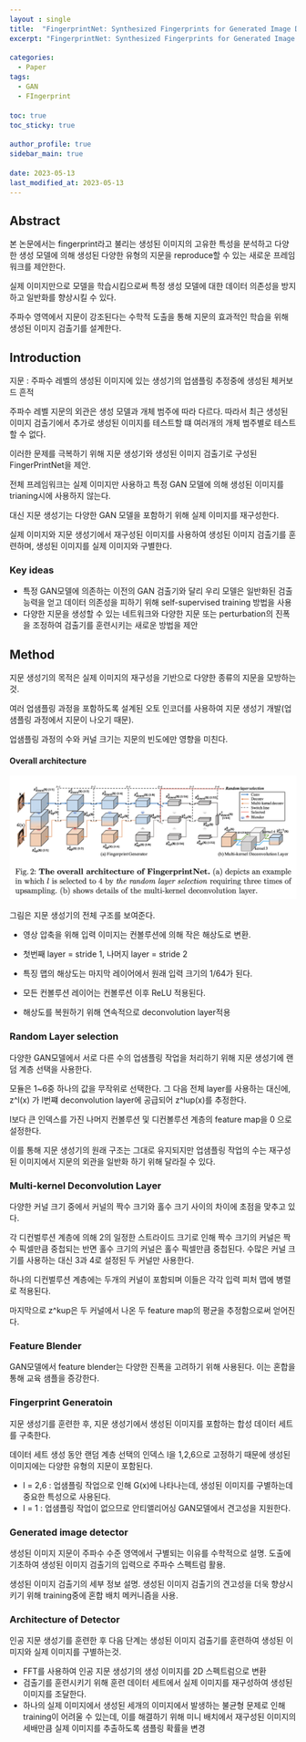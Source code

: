 ```yaml
---
layout : single
title:  "FingerprintNet: Synthesized Fingerprints for Generated Image Detection"
excerpt: "FingerprintNet: Synthesized Fingerprints for Generated Image Detection 논문 정리"

categories:
  - Paper
tags:
  - GAN
  - FIngerprint

toc: true
toc_sticky: true

author_profile: true
sidebar_main: true

date: 2023-05-13
last_modified_at: 2023-05-13
---
```


  

## Abstract

본 논문에서는 fingerprint라고 불리는 생성된 이미지의 고유한 특성을 분석하고 다양한 생성 모델에 의해 생성된 다양한 유형의 지문을 reproduce할 수 있는 새로운 프레임워크를 제안한다.

실제 이미지만으로 모델을 학습시킴으로써 특정 생성 모델에 대한 데이터 의존성을 방지하고 일반화를 향상시킬 수 있다.

주파수 영역에서 지문이 강조된다는 수학적 도출을 통해 지문의 효과적인 학습을 위해 생성된 이미지 검출기를 설계한다.

  

## Introduction

지문 : 주파수 레벨의 생성된 이미지에 있는 생성기의 업샘플링 추정중에 생성된 체커보드 흔적

주파수 레벨 지문의 외관은 생성 모델과 개체 범주에 따라 다르다. 따라서 최근 생성된 이미지 검출기에서 추가로 생성된 이미지를 테스트할 떄 여러개의 개체 범주별로 테스트할 수 없다.

  

이러한 문제를 극복하기 위해 지문 생성기와 생성된 이미지 검출기로 구성된 FingerPrintNet을 제안.

전체 프레임워크는 실제 이미지만 사용하고 특정 GAN 모델에 의해 생성된 이미지를 trianing시에 사용하지 않는다.

대신 지문 생성기는 다양한 GAN 모델을 포함하기 위해 실제 이미지를 재구성한다.

  

실제 이미지와 지문 생성기에서 재구성된 이미지를 사용하여 생성된 이미지 검출기를 훈련하며, 생성된 이미지를 실제 이미지와 구별한다.

  

### Key ideas

- 특정 GAN모델에 의존하는 이전의 GAN 검출기와 달리 우리 모델은 일반화된 검출 능력을 얻고 데이터 의존성을 피하기 위해 self-supervised training 방법을 사용
- 다양한 지문을 생성할 수 있는 네트워크와 다양한 지문 또는 perturbation의 진폭을 조정하여 검출기를 훈련시키는 새로운 방법을 제안

  

## Method

지문 생성기의 목적은 실제 이미지의 재구성을 기반으로 다양한 종류의 지문을 모방하는것.

여러 업샘플링 과정을 포함하도록 설계된 오토 인코더를 사용하여 지문 생성기 개발(업샘플링 과정에서 지문이 나오기 때문).

업샘플링 과정의 수와 커널 크기는 지문의 빈도에만 영향을 미친다.

  

#### Overall architecture

<p align="center"><img src="/assets/images/Paper/FingerPrintNet/figure_1.png"></p>

그림은 지문 생성기의 전체 구조를 보여준다.

  

- 영상 압축을 위해 입력 이미지는 컨볼루션에 의해 작은 해상도로 변환.
- 첫번째 layer = stride 1, 나머지 layer = stride 2
- 특징 맵의 해상도는 마지막 레이어에서 원래 입력 크기의 1/64가 된다.
- 모든 컨볼루션 레이어는 컨볼루션 이후 ReLU 적용된다.

  

- 해상도를 복원하기 위해 연속적으로 deconvolution layer적용

  

### Random Layer selection

다양한 GAN모델에서 서로 다른 수의 업샘플링 작업을 처리하기 위해 지문 생성기에 랜덤 계층 선택을 사용한다.

모듈은 1~6중 하나의 값을 무작위로 선택한다. 그 다음 전체 layer를 사용하는 대신에, z^l(x) 가 l번쨰 deconvolution layer에 공급되어 z^lup(x)를 추정한다.

l보다 큰 인덱스를 가진 나머지 컨볼루션 및 디컨볼루션 계층의 feature map을 0 으로 설정한다.

이를 통해 지문 생성기의 원래 구조는 그대로 유지되지만 업샘플링 작업의 수는 재구성된 이미지에서 지문의 외관을 일반화 하기 위해 달라질 수 있다.

  

### Multi-kernel Deconvolution Layer

다양한 커널 크기 중에서 커널의 짝수 크기와 홀수 크기 사이의 차이에 초점을 맞추고 있다.

각 디컨벌루션 계층에 의해 2의 일정한 스트라이드 크기로 인해 짝수 크기의 커널은 짝수 픽셀만큼 중첩되는 반면 홀수 크기의 커널은 홀수 픽셀만큼 중첩된다. 수많은 커널 크기를 사용하는 대신 3과 4로 설정된 두 커널만 사용한다.

하나의 디컨벌루션 계층에는 두개의 커널이 포함되며 이들은 각각 입력 피처 맵에 병렬로 적용된다. 

마지막으로 z^kup은 두 커널에서 나온 두 feature map의 평균을 추정함으로써 얻어진다.

  

### Feature Blender

GAN모델에서 feature blender는 다양한 진폭을 고려하기 위해 사용된다. 이는 혼합을 통해 교육 샘플을 증강한다.

  

### Fingerprint Generatoin

지문 생성기를 훈련한 후, 지문 생성기에서 생성된 이미지를 포함하는 합성 데이터 세트를 구축한다.

데이터 세트 생성 동안 랜덤 계층 선택의 인덱스 l을 1,2,6으로 고정하기 때문에 생성된 이미지에는 다양한 유형의 지문이 포함된다.

- l = 2,6 : 업샘플링 작업으로 인해 G(x)에 나타나는데, 생성된 이미지를 구별하는데 중요한 특성으로 사용된다.
- l = 1 : 업샘플링 작업이 없으므로 안티앨리어싱 GAN모델에서 견고성을 지원한다.

  

### Generated image detector

생성된 이미지 지문이 주파수 수준 영역에서 구별되는 이유를 수학적으로 설명. 도출에 기초하여 생성된 이미지 검출기의 입력으로 주파수 스펙트럼 활용.

생성된 이미지 검출기의 세부 정보 설명. 생성된 이미지 검출기의 견고성을 더욱 향상시키기 위해 training중에 혼합 배치 메커니즘을 사용.

  

### Architecture of Detector

인공 지문 생성기를 훈련한 후 다음 단계는 생성된 이미지 검출기를 훈련하여 생성된 이미지와 실제 이미지를 구별하는것.

- FFT를 사용하여 인공 지문 생성기의 생성 이미지를 2D 스펙트럼으로 변환
- 검출기를 훈련시키기 위해 훈련 데이터 세트에서 실제 이미지를 재구성하여 생성된 이미지를 조달한다.
- 하나의 실제 이미지에서 생성된 세개의 이미지에서 발생하는 불균형 문제로 인해 training이 어려울 수 있는데, 이를 해결하기 위해 미니 배치에서 재구성된 이미지의 세배만큼 실제 이미지를 추출하도록 샘플링 확률을 변경